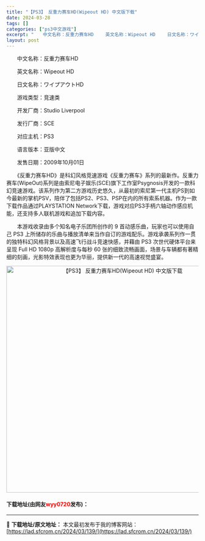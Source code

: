 ```yaml
---
title: "【PS3】 反重力赛车HD(Wipeout HD) 中文版下载"
date: 2024-03-28
tags: []
categories: ["ps3中文游戏"]
excerpt: "　　中文名称：反重力赛车HD 　　英文名称：Wipeout HD 　　日文名称：ワイプアウトHD 　　游戏类型：竞速类 　　开发厂商：Studio Liverpool 　　发行厂商：SCE 　　对应主机：PS3 　　语言版本：亚版中文 　　发售日期：2009年10月01日 　　《反重力赛车HD》是科&hellip;"
layout: post
---
```


 <p>　　中文名称：反重力赛车HD</p> <p>　　英文名称：Wipeout HD</p> <p>　　日文名称：ワイプアウトHD</p> <p>　　游戏类型：竞速类</p> <p>　　开发厂商：Studio Liverpool</p> <p>　　发行厂商：SCE</p> <p>　　对应主机：PS3</p> <p>　　语言版本：亚版中文</p> <p>　　发售日期：2009年10月01日</p> <p>　　《反重力赛车HD》是科幻风格竞速游戏《反重力赛车》系列的最新作。反重力赛车(WipeOut)系列是由索尼电子娱乐(SCE)旗下工作室Psygnosis开发的一款科幻竞速游戏。该系列作为第二方游戏历史悠久，从最初的索尼第一代主机PS到如今最新的掌机PSV，陪伴了包括PS2、PS3、PSP在内的所有索系机器。作为一款下载作品通过PLAYSTATION Network下载，游戏对应PS3手柄六轴动作感应机能，还支持多人联机游戏和追加下载内容。</p> <p>　　本游戏收录由多个知名电子乐团所创作的 9 首动感乐曲，玩家也可以使用自己 PS3 上所储存的乐曲与播放清单来当作自订的游戏配乐。游戏承袭系列作一贯的独特科幻风格背景以及高速飞行战斗竞速快感，并藉由 PS3 次世代硬体平台来呈现 Full HD 1080p 高解析度与每秒 60 张的细致流畅画面，场景与车辆都有著精细的刻画，光影特效表现也更为华丽，提供新一代的高速视觉盛宴。</p> <p align="center"><img align="" border="0" src="https://lad.sfcrom.cn/wp-content/uploads/2024/03/20240328_66050e8e76166.jpg" width="594" alt="【PS3】 反重力赛车HD(Wipeout HD) 中文版下载" /></p> <p><h4>下载地址(由网友<font color="red">wyy0720</font>发布)：</h4></p> 

---
📖 **下载地址/原文地址：** 本文最初发布于我的博客网站：[https://lad.sfcrom.cn/2024/03/139/](https://lad.sfcrom.cn/2024/03/139/)
